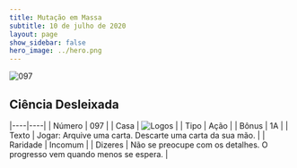 ```yaml
---
title: Mutação em Massa
subtitle: 10 de julho de 2020
layout: page
show_sidebar: false
hero_image: ../hero.png
---
```


![097](https://cdn.keyforgegame.com/media/card_front/pt/479_097_R3C97J8JMPRV_pt.png)

## Ciência Desleixada

|----|----|
| Número | 097 |
| Casa | ![Logos](https://archonarcana.com/images/thumb/c/ce/Logos.png/22px-Logos.png "Logos") |
| Tipo | Ação |
| Bônus | 1A |
| Texto | Jogar: Arquive uma carta. Descarte uma carta da sua mão. |
| Raridade | Incomum |
| Dizeres | Não se preocupe com os detalhes.   O progresso vem quando menos se espera. |
